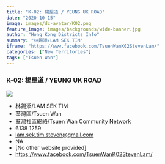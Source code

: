 ```yaml
---
title: "K-02: 楊屋道 / YEUNG UK ROAD"
date: "2020-10-15"
image: images/dc-avatar/K02.png
feature_image: images/backgrounds/wide-banner.jpg
author: "Hong Kong Districts Info"
summary: "林錫添/LAM SEK TIM"
iframe: "https://www.facebook.com/TsuenWanK02StevenLam/"
categories: ["New Territories"]
tags: ["Tsuen Wan"]
---
```


### K-02: 楊屋道 / YEUNG UK ROAD  
![](/images/dc-avatar/K02.png)  

 - 林錫添/LAM SEK TIM  
 - 荃灣區/Tsuen Wan  
 - 荃灣社區網絡/Tsuen Wan Community Network  
 - 6138 1259  
 - lam.sek.tim.steven@gmail.com  
 - NA  
 - [No other website provided]  
 - https://www.facebook.com/TsuenWanK02StevenLam/
